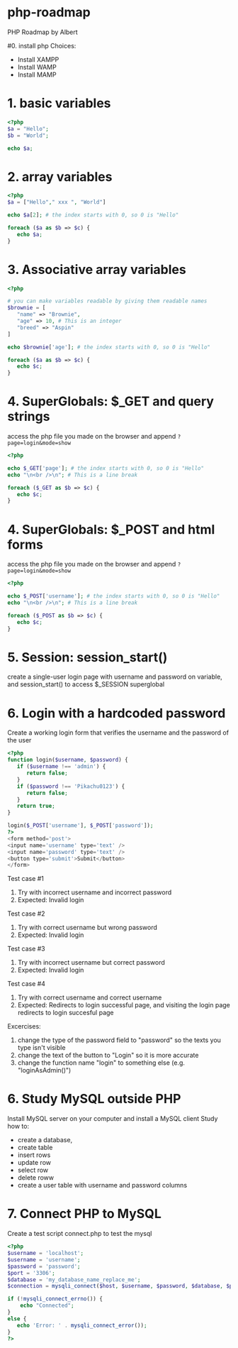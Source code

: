# php-roadmap
PHP Roadmap by Albert

#0. install php
Choices:
* Install XAMPP
* Install WAMP
* Install MAMP


# 1. basic variables
```php
<?php
$a = "Hello";
$b = "World";

echo $a;
```


# 2. array variables
```php
<?php
$a = ["Hello"," xxx ", "World"]

echo $a[2]; # the index starts with 0, so 0 is "Hello"

foreach ($a as $b => $c) {
   echo $a;
}
```



# 3. Associative array variables
```php
<?php

# you can make variables readable by giving them readable names
$brownie = [
   "name" => "Brownie",
   "age" => 10, # This is an integer
   "breed" => "Aspin"
]

echo $brownie['age']; # the index starts with 0, so 0 is "Hello"

foreach ($a as $b => $c) {
   echo $c;
}
```

# 4. SuperGlobals: $_GET and query strings
access the php file you made on the browser and append `?page=login&mode=show`

```php
<?php

echo $_GET['page']; # the index starts with 0, so 0 is "Hello"
echo "\n<br />\n"; # This is a line break

foreach ($_GET as $b => $c) {
   echo $c;
}
```



# 4. SuperGlobals: $_POST and html forms
access the php file you made on the browser and append `?page=login&mode=show`

```php
<?php

echo $_POST['username']; # the index starts with 0, so 0 is "Hello"
echo "\n<br />\n"; # This is a line break

foreach ($_POST as $b => $c) {
   echo $c;
}
```

# 5. Session: session_start()
create a single-user login page with username and password on variable, and session_start() to access $_SESSION superglobal

# 6. Login with a hardcoded password
Create a working login form that verifies the username and the password of the user

```php
<?php
function login($username, $password) {
   if ($username !== 'admin') {
      return false;
   }
   if ($password !== 'Pikachu0123') {
      return false;
   }
   return true;
}

login($_POST['username'], $_POST['password']);
?>
<form method='post'>
<input name='username' type='text' />
<input name='password' type='text' /> 
<button type='submit'>Submit</button>
</form>
```

Test case #1
1. Try with incorrect username and incorrect password
2. Expected: Invalid login

Test case #2
1. Try with correct username but wrong password
2. Expected: Invalid login

Test case #3
1. Try with incorrect username but correct password
2. Expected: Invalid login


Test case #4
1. Try with correct username and correct username
2. Expected: Redirects to login successful page, and visiting the login page redirects to login succesful page

Excercises:
1. change the type of the password field to "password" so the texts you type isn't visible
2. change the text of the button to "Login" so it is more accurate
3. change the function name "login" to something else (e.g. "loginAsAdmin()")

# 6. Study MySQL outside PHP
Install MySQL server on your computer and install a MySQL client
Study how to:
  * create a database,
  * create table
  * insert rows
  * update row
  * select row
  * delete roww
  * create a user table with username and password columns

# 7. Connect PHP to MySQL
Create a test script connect.php to test the mysql

```php
<?php
$username = 'localhost';
$username = 'username';
$password = 'password';
$port = '3306';
$database = 'my_database_name_replace_me';
$connection = mysqli_connect($host, $username, $password, $database, $port);

if (!mysqli_connect_errno()) {
    echo "Connected";
}
else {
   echo 'Error: ' . mysqli_connect_error());
}
?>
```
